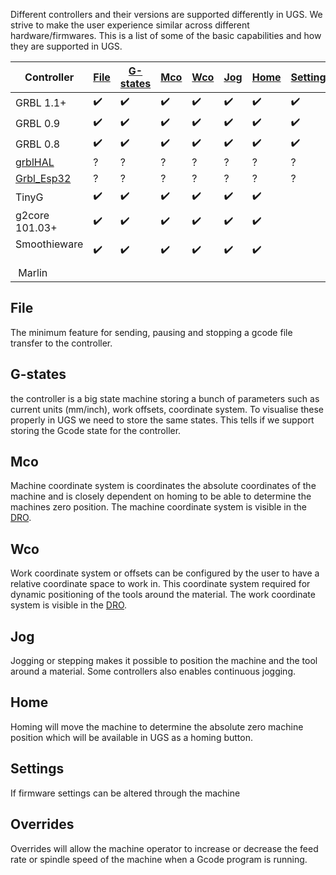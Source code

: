 Different controllers and their versions are supported differently in UGS. We strive to make the user experience similar across different hardware/firmwares. This is a list of some of the basic capabilities and how they are supported in UGS.

| Controller | [File](#file) | [G-states](#g-states) | [Mco](#mco) | [Wco](#wco) | [Jog](#jog) | [Home](#home) | [Settings](#settings) | [Overrides](#overrides) |
| -------------- |------|----------|-----|-----|-----|------|----------|-----------|
| GRBL 1.1+      | :heavy_check_mark: | :heavy_check_mark: | :heavy_check_mark: | :heavy_check_mark: | :heavy_check_mark: | :heavy_check_mark: | :heavy_check_mark: | :heavy_check_mark: |
| GRBL 0.9       | :heavy_check_mark: | :heavy_check_mark: | :heavy_check_mark: | :heavy_check_mark: | :heavy_check_mark: | :heavy_check_mark: | :heavy_check_mark: | |
| GRBL 0.8       | :heavy_check_mark: | :heavy_check_mark: | :heavy_check_mark: | :heavy_check_mark: | :heavy_check_mark: | :heavy_check_mark: | :heavy_check_mark: | |
| [grblHAL](https://github.com/terjeio/grblHAL) | ? | ? | ? | ? | ? | ? | ? | ? |
| [Grbl_Esp32](https://github.com/bdring/Grbl_Esp32) | ? | ? | ? | ? | ? | ? | ? | ? |
| TinyG          | :heavy_check_mark: | :heavy_check_mark: | :heavy_check_mark: | :heavy_check_mark: | :heavy_check_mark: | :heavy_check_mark: |  | |
| g2core 101.03+ | :heavy_check_mark: | :heavy_check_mark: | :heavy_check_mark: | :heavy_check_mark: | :heavy_check_mark: | :heavy_check_mark: |  | :heavy_check_mark: |
| Smoothieware   | :heavy_check_mark: | :heavy_check_mark: | :heavy_check_mark: | :heavy_check_mark: | :heavy_check_mark: | :heavy_check_mark: |  |  |
| Marlin | | | | | | | | |


## File
The minimum feature for sending, pausing and stopping a gcode file transfer to the controller.

## G-states
the controller is a big state machine storing a bunch of parameters such as current units (mm/inch), work offsets, coordinate system. To visualise these properly in UGS we need to store the same states. This tells if we support storing the Gcode state for the controller.

## Mco
Machine coordinate system is coordinates the absolute coordinates of the machine and is closely dependent on homing to be able to determine the machines zero position. The machine coordinate system is visible in the [DRO](Usage#digital-read-out).

## Wco
Work coordinate system or offsets can be configured by the user to have a relative coordinate space to work in. This coordinate system required for dynamic positioning of the tools around the material. The work coordinate system is visible in the [DRO](Usage#digital-read-out).

## Jog
Jogging or stepping makes it possible to position the machine and the tool around a material. Some controllers also enables continuous jogging.

## Home
Homing will move the machine to determine the absolute zero machine position which will be available in UGS as a homing button.

## Settings
If firmware settings can be altered through the machine

## Overrides
Overrides will allow the machine operator to increase or decrease the feed rate or spindle speed of the machine when a Gcode program is running. 